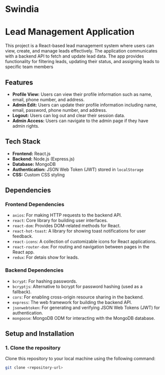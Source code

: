 # Swindia

# Lead Management Application

This project is a React-based lead management system where users can view, create, and manage leads effectively. The application communicates with a backend API to fetch and update lead data. The app provides functionality for filtering leads, updating their status, and assigning leads to specific team members

## Features

- **Profile View:** Users can view their profile information such as name, email, phone number, and address.
- **Admin Edit:** Users can update their profile information including name, email, password, phone number, and address.
- **Logout:** Users can log out and clear their session data.
- **Admin Access:** Users can navigate to the admin page if they have admin rights.

## Tech Stack

- **Frontend:** React.js
- **Backend:** Node.js (Express.js)
- **Database:** MongoDB
- **Authentication:** JSON Web Token (JWT) stored in `localStorage`
- **CSS:** Custom CSS styling

## Dependencies

### Frontend Dependencies

- `axios`: For making HTTP requests to the backend API.
- `react`: Core library for building user interfaces.
- `react-dom`: Provides DOM-related methods for React.
- `react-hot-toast`: A library for showing toast notifications for user feedback.
- `react-icons`: A collection of customizable icons for React applications.
- `react-router-dom`: For routing and navigation between pages in the React app.
- `redux`: For detais show for leads.

### Backend Dependencies

- `bcrypt`: For hashing passwords.
- `bcryptjs`: Alternative to bcrypt for password hashing (used as a fallback).
- `cors`: For enabling cross-origin resource sharing in the backend.
- `express`: The web framework for building the backend API.
- `jsonwebtoken`: For generating and verifying JSON Web Tokens (JWT) for authentication.
- `mongoose`: MongoDB ODM for interacting with the MongoDB database.

## Setup and Installation

### 1. Clone the repository

Clone this repository to your local machine using the following command:

```bash
git clone <repository-url>
